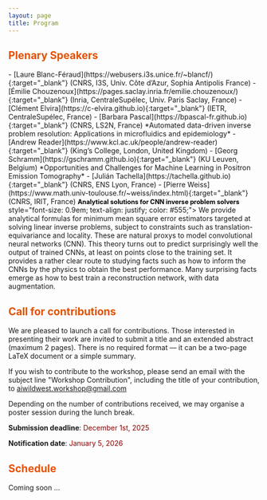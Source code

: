 ```yaml
---
layout: page
title: Program
---
```


<h2 style="color: #e65100;">Plenary Speakers</h2>
- [Laure Blanc-Féraud](https://webusers.i3s.unice.fr/~blancf/){:target="_blank"} (CNRS, I3S, Univ. Côte d’Azur, Sophia Antipolis France)
- [Émilie Chouzenoux](https://pages.saclay.inria.fr/emilie.chouzenoux/){:target="_blank"} (Inria, CentraleSupélec, Univ. Paris Saclay, France)  
- [Clément Elvira](https://c-elvira.github.io){:target="_blank"} (IETR, CentraleSupélec, France)  
- [Barbara Pascal](https://bpascal-fr.github.io){:target="_blank"} (CNRS, LS2N, France)  
*Automated data-driven inverse problem resolution: Applications in microfluidics and epidemiology*
- [Andrew Reader](https://www.kcl.ac.uk/people/andrew-reader){:target="_blank"} (King’s College, London, United Kingdom) 
- [Georg Schramm](https://gschramm.github.io){:target="_blank"} (KU Leuven, Belgium)  
*Opportunities and Challenges for Machine Learning in Positron Emission Tomography*
- [Julián Tachella](https://tachella.github.io){:target="_blank"} (CNRS, ENS Lyon, France)  
- [Pierre Weiss](https://www.math.univ-toulouse.fr/~weiss/index.html){:target="_blank"} (CNRS, IRIT, France)  
<strong style="font-size: 0.9em; color: black;">Analytical solutions for CNN inverse problem solvers</strong>  
<div> style="font-size: 0.9em; text-align: justify; color: #555;">
We provide analytical formulas for minimum mean square error estimators targeted at solving linear inverse problems, subject to constraints such as translation-equivariance and locality. These are natural proxys to model convolutional neural networks (CNN). This theory turns out to predict surprisingly well the output of trained CNNs, at least on points close to the training set. It provides a rather clear route to studying facts such as how to inform the CNNs by the physics to obtain the best performance. Many surprising facts emerge as how to best train a reconstruction network, with data augmentation.
</div>

<h2 style="color: #e65100;">Call for contributions</h2>
We are pleased to launch a call for contributions. Those interested in presenting their work are invited to submit a title and an extended abstract (maximum 2 pages). There is no required format — it can be a two-page LaTeX document or a simple summary.

If you wish to contribute to the workshop, please send an email with the subject line "Workshop Contribution", including the title of your contribution, to
[aiwildwest.workshop@gmail.com](mailto:aiwildwest.workshop@gmail.com)

Depending on the number of contributions received, we may organise a poster session during the lunch break.

<p><strong>Submission deadline</strong>: <span style="color: darkred;">December 1st, 2025 </span></p>
<p><strong>Notification date</strong>: <span style="color: darkred;">January 5, 2026 </span></p>


<h2 style="color: #e65100;">Schedule</h2>
Coming soon ...

<!--  **Day 1**
- 9h15 : 	**Welcome**
- 9h45-9h55 : **Introduction of the workshop**
- 10h00-10h40 : P1
- 10h50-11h10 : C1
- 11h15-11h55 :  P2
- 12h05-12h25 : C2
- 12h30	: **lunch break**
- 14h00-14h40	: P3
- 15h00-15h20	: C3
- 15h25	: **coffee break**
- 15h45-16h25 :	P4
- 16h35-16h55 :	C4
- 17h00-17h20 :	C5-->
	
<!--**Day 2**
- 9h00-9h40 :	P5
- 10h00-10h20 :	C6
- 10h25 :	**coffee break**
- 10h45-11h25 :	P6
- 11h35-11h55 :	C7
- 12h00-12h20 :	C8
- 12h25	: **lunch break**
- 14h00-14h40	: P8
- 15h00-15h20	: C9
- ... -->
